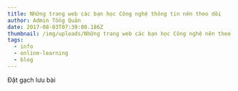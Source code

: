 ```yaml
---
title: Những trang web các bạn học Công nghệ thông tin nên theo dõi
author: Admin Tổng Quản
date: 2017-08-03T07:39:00.186Z
thumbnail: /img/uploads/Những trang web các bạn học Công nghệ nên theo dõi.jpg
tags:
  - info
  - online-learning
  - blog
---
```

Đặt gạch lưu bài
